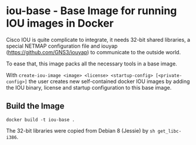 # iou-base - Base Image for running IOU images in Docker

Cisco IOU is quite complicate to integrate, it needs 32-bit shared libraries,
a special NETMAP configuration file and iouyap (https://github.com/GNS3/iouyap)
to communicate to the outside world.

To ease that, this image packs all the necessary tools in a base image.

With `create-iou-image <image> <license> <startup-config> [<private-config>]`
the user creates new self-contained docker IOU images by adding the IOU
binary, license and startup configuration to this base image.

## Build the Image

```
docker build -t iou-base .
```

The 32-bit libraries were copied from Debian 8 (Jessie) by `sh get_libc-i386`.
